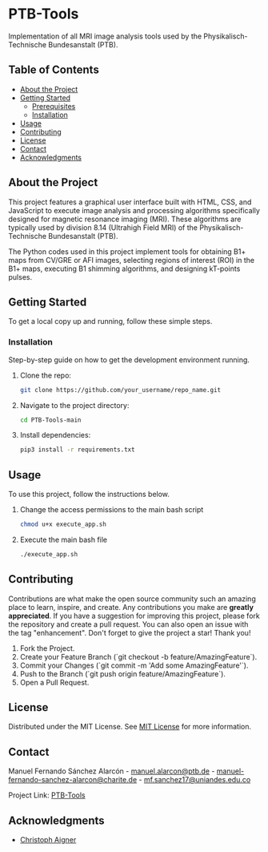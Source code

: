 # PTB-Tools

Implementation of all MRI image analysis tools used by the Physikalisch-Technische Bundesanstalt (PTB).

## Table of Contents

- [About the Project](#about-the-project)
- [Getting Started](#getting-started)
  - [Prerequisites](#prerequisites)
  - [Installation](#installation)
- [Usage](#usage)
- [Contributing](#contributing)
- [License](#license)
- [Contact](#contact)
- [Acknowledgments](#acknowledgments)

## About the Project

This project features a graphical user interface built with HTML, CSS, and JavaScript to execute image analysis and processing algorithms specifically designed for magnetic resonance imaging (MRI). These algorithms are typically used by division 8.14 (Ultrahigh Field MRI) of the Physikalisch-Technische Bundesanstalt (PTB).

The Python codes used in this project implement tools for obtaining B1+ maps from CV/GRE or AFI images, selecting regions of interest (ROI) in the B1+ maps, executing B1 shimming algorithms, and designing kT-points pulses.

## Getting Started

To get a local copy up and running, follow these simple steps.

### Installation

Step-by-step guide on how to get the development environment running.

1. Clone the repo:
   ```sh
   git clone https://github.com/your_username/repo_name.git
   ```
2. Navigate to the project directory:
   ```sh
   cd PTB-Tools-main
   ```
3. Install dependencies:
   ```sh
   pip3 install -r requirements.txt
   ```

## Usage

To use this project, follow the instructions below.

1. Change the access permissions to the main bash script
   ```sh
   chmod u+x execute_app.sh
   ```
2. Execute the main bash file
   ```sh
   ./execute_app.sh
   ```

## Contributing

Contributions are what make the open source community such an amazing place to learn, inspire, and create. Any contributions you make are **greatly appreciated**. If you have a suggestion for improving this project, please fork the repository and create a pull request. You can also open an issue with the tag "enhancement". Don't forget to give the project a star! Thank you!

1. Fork the Project.
2. Create your Feature Branch (\`git checkout -b feature/AmazingFeature\`).
3. Commit your Changes (\`git commit -m 'Add some AmazingFeature'\`).
4. Push to the Branch (\`git push origin feature/AmazingFeature\`).
5. Open a Pull Request.

## License

Distributed under the MIT License. See [MIT License](https://github.com/Spoksonat/PTB-Tools/blob/main/LICENCE.txt) for more information.

## Contact

Manuel Fernando Sánchez Alarcón - manuel.alarcon@ptb.de - manuel-fernando-sanchez-alarcon@charite.de - mf.sanchez17@uniandes.edu.co

Project Link: [PTB-Tools](https://github.com/Spoksonat/PTB-Tools)

## Acknowledgments

- [Christoph Aigner](https://github.com/chaigner)
